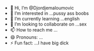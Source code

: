 - 👋 Hi, I’m @Djordjemaloumovic
- 👀 I’m interested in ...pussy ass boobs
- 🌱 I’m currently learning ...english
- 💞️ I’m looking to collaborate on ...sex
- 📫 How to reach me ...
- 😄 Pronouns: ...
- ⚡ Fun fact: ...I have big dick

<!---
Djordjemaloumovic/Djordjemaloumovic is a ✨ special ✨ repository because its `README.md` (this file) appears on your GitHub profile.
You can click the Preview link to take a look at your changes.
--->
